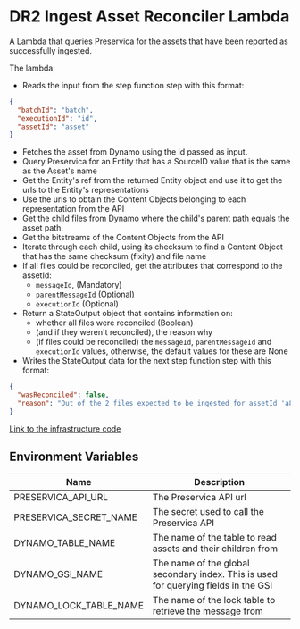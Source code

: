# DR2 Ingest Asset Reconciler Lambda

A Lambda that queries Preservica for the assets that have been reported as successfully ingested.

The lambda:
* Reads the input from the step function step with this format:
```json
{
  "batchId": "batch",
  "executionId": "id",
  "assetId": "asset"
}
```
* Fetches the asset from Dynamo using the id passed as input.
* Query Preservica for an Entity that has a SourceID value that is the same as the Asset's name
* Get the Entity's ref from the returned Entity object and use it to get the urls to the Entity's representations
* Use the urls to obtain the Content Objects belonging to each representation from the API
* Get the child files from Dynamo where the child's parent path equals the asset path.
* Get the bitstreams of the Content Objects from the API
* Iterate through each child, using its checksum to find a Content Object that has the same checksum (fixity) and file name
* If all files could be reconciled, get the attributes that correspond to the assetId:
  * `messageId`, (Mandatory)
  * `parentMessageId` (Optional)
  * `executionId` (Optional)
* Return a StateOutput object that contains information on:
  * whether all files were reconciled (Boolean)
  * (and if they weren't reconciled), the reason why
  * (if files could be reconciled) the `messageId`, `parentMessageId` and `executionId` values, otherwise, the default values for these are None
* Writes the StateOutput data for the next step function step with this format:
```json
{
  "wasReconciled": false,
  "reason": "Out of the 2 files expected to be ingested for assetId 'a8163bde-7daa-43a7-9363-644f93fe2f2b', a checksum and title could not be matched with a file on Preservica for: b285c02d-44e3-4939-a856-66252fd7919a, 974081e5-3123-42ea-923d-3999cc160718"
}
```

[Link to the infrastructure code](https://github.com/nationalarchives/dr2-terraform-environments)

## Environment Variables

| Name                   | Description                                                                         |
|------------------------|-------------------------------------------------------------------------------------|
| PRESERVICA_API_URL     | The Preservica API  url                                                             |
| PRESERVICA_SECRET_NAME | The secret used to call the Preservica API                                          |
| DYNAMO_TABLE_NAME      | The name of the table to read assets and their children from                        |
| DYNAMO_GSI_NAME        | The name of the global secondary index. This is used for querying fields in the GSI |
| DYNAMO_LOCK_TABLE_NAME | The name of the lock table to retrieve the message from                             |
